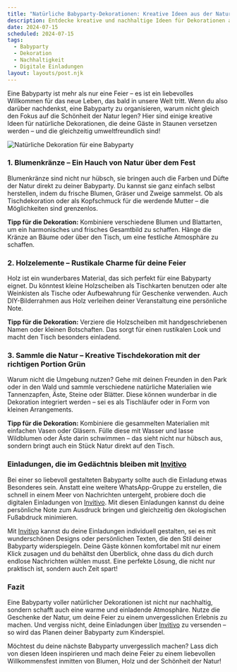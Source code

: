 ```yaml
---
title: "Natürliche Babyparty-Dekorationen: Kreative Ideen aus der Natur für unvergessliche Feiern"
description: Entdecke kreative und nachhaltige Ideen für Dekorationen aus natürlichen Materialien für deine Babyparty, inklusive persönlicher digitaler Einladungen, die das Erlebnis abrunden.
date: 2024-07-15
scheduled: 2024-07-15
tags:
  - Babyparty
  - Dekoration
  - Nachhaltigkeit
  - Digitale Einladungen
layout: layouts/post.njk
---
```


Eine Babyparty ist mehr als nur eine Feier – es ist ein liebevolles Willkommen für das neue Leben, das bald in unsere Welt tritt. Wenn du also darüber nachdenkst, eine Babyparty zu organisieren, warum nicht gleich den Fokus auf die Schönheit der Natur legen? Hier sind einige kreative Ideen für natürliche Dekorationen, die deine Gäste in Staunen versetzen werden – und die gleichzeitig umweltfreundlich sind!

![Natürliche Dekoration für eine Babyparty](/img/natural-party-decor.webp)

### 1. **Blumenkränze – Ein Hauch von Natur über dem Fest**

Blumenkränze sind nicht nur hübsch, sie bringen auch die Farben und Düfte der Natur direkt zu deiner Babyparty. Du kannst sie ganz einfach selbst herstellen, indem du frische Blumen, Gräser und Zweige sammelst. Ob als Tischdekoration oder als Kopfschmuck für die werdende Mutter – die Möglichkeiten sind grenzenlos.

**Tipp für die Dekoration:** Kombiniere verschiedene Blumen und Blattarten, um ein harmonisches und frisches Gesamtbild zu schaffen. Hänge die Kränze an Bäume oder über den Tisch, um eine festliche Atmosphäre zu schaffen.

### 2. **Holzelemente – Rustikale Charme für deine Feier**

Holz ist ein wunderbares Material, das sich perfekt für eine Babyparty eignet. Du könntest kleine Holzscheiben als Tischkarten benutzen oder alte Weinkisten als Tische oder Aufbewahrung für Geschenke verwenden. Auch DIY-Bilderrahmen aus Holz verleihen deiner Veranstaltung eine persönliche Note.

**Tipp für die Dekoration:** Verziere die Holzscheiben mit handgeschriebenen Namen oder kleinen Botschaften. Das sorgt für einen rustikalen Look und macht den Tisch besonders einladend.

### 3. **Sammle die Natur – Kreative Tischdekoration mit der richtigen Portion Grün**

Warum nicht die Umgebung nutzen? Gehe mit deinen Freunden in den Park oder in den Wald und sammle verschiedene natürliche Materialien wie Tannenzapfen, Äste, Steine oder Blätter. Diese können wunderbar in die Dekoration integriert werden – sei es als Tischläufer oder in Form von kleinen Arrangements.

**Tipp für die Dekoration:** Kombiniere die gesammelten Materialien mit einfachen Vasen oder Gläsern. Fülle diese mit Wasser und lasse Wildblumen oder Äste darin schwimmen – das sieht nicht nur hübsch aus, sondern bringt auch ein Stück Natur direkt auf den Tisch.

### **Einladungen, die im Gedächtnis bleiben mit [Invitivo](https://invitivo.com/create)**

Bei einer so liebevoll gestalteten Babyparty sollte auch die Einladung etwas Besonderes sein. Anstatt eine weitere WhatsApp-Gruppe zu erstellen, die schnell in einem Meer von Nachrichten untergeht, probiere doch die digitalen Einladungen von [Invitivo](https://invitivo.com). Mit diesen Einladungen kannst du deine persönliche Note zum Ausdruck bringen und gleichzeitig den ökologischen Fußabdruck minimieren.

Mit [Invitivo](https://invitivo.com/) kannst du deine Einladungen individuell gestalten, sei es mit wunderschönen Designs oder persönlichen Texten, die den Stil deiner Babyparty widerspiegeln. Deine Gäste können komfortabel mit nur einem Klick zusagen und du behältst den Überblick, ohne dass du dich durch endlose Nachrichten wühlen musst. Eine perfekte Lösung, die nicht nur praktisch ist, sondern auch Zeit spart!

### **Fazit**

Eine Babyparty voller natürlicher Dekorationen ist nicht nur nachhaltig, sondern schafft auch eine warme und einladende Atmosphäre. Nutze die Geschenke der Natur, um deine Feier zu einem unvergesslichen Erlebnis zu machen. Und vergiss nicht, deine Einladungen über [Invitivo](https://invitivo.com) zu versenden – so wird das Planen deiner Babyparty zum Kinderspiel.

Möchtest du deine nächste Babyparty unvergesslich machen? Lass dich von diesen Ideen inspirieren und mach deine Feier zu einem liebevollen Willkommensfest inmitten von Blumen, Holz und der Schönheit der Natur!
